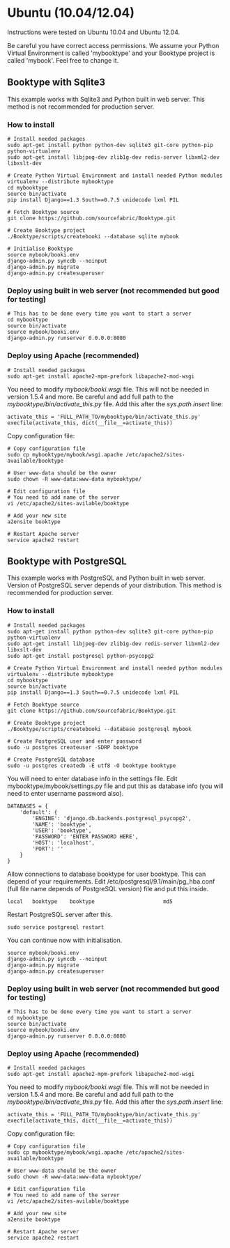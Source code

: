 # Ubuntu (10.04/12.04)

Instructions were tested on Ubuntu 10.04 and Ubuntu 12.04. 

Be careful you have correct access permissions. We assume your Python Virtual Environment is called 'mybooktype' and your Booktype project is called 'mybook'. Feel free to change it.

## Booktype with Sqlite3

This example works with Sqlite3 and Python built in web server. This method is not recommended for production server.

### How to install

    # Install needed packages 
    sudo apt-get install python python-dev sqlite3 git-core python-pip python-virtualenv 
    sudo apt-get install libjpeg-dev zlib1g-dev redis-server libxml2-dev libxslt-dev

    # Create Python Virtual Environment and install needed Python modules
    virtualenv --distribute mybooktype
    cd mybooktype
    source bin/activate
    pip install Django==1.3 South==0.7.5 unidecode lxml PIL

    # Fetch Booktype source
    git clone https://github.com/sourcefabric/Booktype.git

    # Create Booktype project
    ./Booktype/scripts/createbooki --database sqlite mybook

    # Initialise Booktype
    source mybook/booki.env
    django-admin.py syncdb --noinput
    django-admin.py migrate
    django-admin.py createsuperuser

### Deploy using built in web server (not recommended but good for testing)

    # This has to be done every time you want to start a server
    cd mybooktype
    source bin/activate
    source mybook/booki.env
    django-admin.py runserver 0.0.0.0:8080

### Deploy using Apache (recommended)
    
    # Install needed packages
    sudo apt-get install apache2-mpm-prefork libapache2-mod-wsgi

You need to modify _mybook/booki.wsgi_ file. This will not be needed in version 1.5.4 and more. Be careful and add full path to the _mybooktype/bin/activate_this.py_ file. Add this after the _sys.path.insert_ line:

    activate_this = 'FULL_PATH_TO/mybooktype/bin/activate_this.py' 
    execfile(activate_this, dict(__file__=activate_this))

Copy configuration file:

    # Copy configuration file
    sudo cp mybooktype/mybook/wsgi.apache /etc/apache2/sites-available/booktype

    # User www-data should be the owner
    sudo chown -R www-data:www-data mybooktype/
    
    # Edit configuration file
    # You need to add name of the server 
    vi /etc/apache2/sites-avilable/booktype

    # Add your new site
    a2ensite booktype

    # Restart Apache server
    service apache2 restart

## Booktype with PostgreSQL

This example works with PostgreSQL and Python built in web server. Version of PostgreSQL server depends of your distribution. This method is recommended for production server.

### How to install

    # Install needed packages
    sudo apt-get install python python-dev sqlite3 git-core python-pip python-virtualenv 
    sudo apt-get install libjpeg-dev zlib1g-dev redis-server libxml2-dev libxslt-dev 
    sudo apt-get install postgresql python-psycopg2

    # Create Python Virtual Environment and install needed python modules
    virtualenv --distribute mybooktype
    cd mybooktype
    source bin/activate
    pip install Django==1.3 South==0.7.5 unidecode lxml PIL

    # Fetch Booktype source
    git clone https://github.com/sourcefabric/Booktype.git

    # Create Booktype project
    ./Booktype/scripts/createbooki --database postgresql mybook

    # Create PostgreSQL user and enter password
    sudo -u postgres createuser -SDRP booktype

    # Create PostgreSQL database
    sudo -u postgres createdb -E utf8 -O booktype booktype

You will need to enter database info in the settings file. Edit mybooktype/mybook/settings.py file and put this as database info (you will need to enter username password also).

    DATABASES = {
        'default': {
            'ENGINE': 'django.db.backends.postgresql_psycopg2',
            'NAME': 'booktype',                      
            'USER': 'booktype',
            'PASSWORD': 'ENTER PASSWORD HERE',
            'HOST': 'localhost',
            'PORT': ''
        }
    }

Allow connections to database booktype for user booktype. This can depend of your requirements. Edit /etc/postgresql/9.1/main/pg_hba.conf  (full file name depends of PostgreSQL version) file and put this inside.

    local   booktype    booktype                      md5

Restart PostgreSQL server after this.

    sudo service postgresql restart

You can continue now with initialisation.

    source mybook/booki.env
    django-admin.py syncdb --noinput
    django-admin.py migrate
    django-admin.py createsuperuser

### Deploy using built in web server (not recommended but good for testing)

    # This has to be done every time you want to start a server
    cd mybooktype
    source bin/activate
    source mybook/booki.env
    django-admin.py runserver 0.0.0.0:8080

### Deploy using Apache (recommended)
    
    # Install needed packages
    sudo apt-get install apache2-mpm-prefork libapache2-mod-wsgi

You need to modify _mybook/booki.wsgi_ file. This will not be needed in version 1.5.4 and more. Be careful and add full path to the _mybooktype/bin/activate_this.py_ file. Add this after the _sys.path.insert_ line:

    activate_this = 'FULL_PATH_TO/mybooktype/bin/activate_this.py' 
    execfile(activate_this, dict(__file__=activate_this))

Copy configuration file:

    # Copy configuration file
    sudo cp mybooktype/mybook/wsgi.apache /etc/apache2/sites-available/booktype

    # User www-data should be the owner
    sudo chown -R www-data:www-data mybooktype/
    
    # Edit configuration file
    # You need to add name of the server 
    vi /etc/apache2/sites-avilable/booktype

    # Add your new site
    a2ensite booktype

    # Restart Apache server
    service apache2 restart